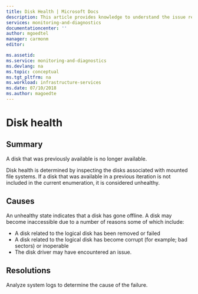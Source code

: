 ```yaml
---
title: Disk Health | Microsoft Docs
description: This article provides knowledge to understand the issue reported, what are the possible causes, and how to resolve the health issue identified by Azure Monitor VM Health.
services: monitoring-and-diagnostics
documentationcenter: ''
author: mgoedtel
manager: carmonm
editor: 

ms.assetid: 
ms.service: monitoring-and-diagnostics
ms.devlang: na
ms.topic: conceptual
ms.tgt_pltfrm: na
ms.workload: infrastructure-services
ms.date: 07/10/2018
ms.author: magoedte
---
```


# Disk health 
		
## Summary

A disk that was previously available is no longer available.

Disk health is determined by inspecting the disks associated with mounted file systems. If a disk that was available in a previous iteration is not included in the current enumeration, it is considered unhealthy.

## Causes

An unhealthy state indicates that a disk has gone offline. A disk may become inaccessible due to a number of reasons some of which include:

- A disk related to the logical disk has been removed or failed
- A disk related to the logical disk has become corrupt (for example; bad sectors) or inoperable
- The disk driver may have encountered an issue.

## Resolutions

Analyze system logs to determine the cause of the failure.